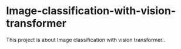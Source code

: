 # Image-classification-with-vision-transformer
This project is about Image classification with vision transformer..

